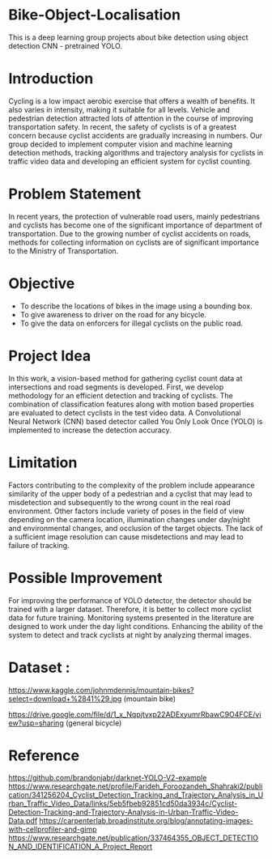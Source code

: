# Bike-Object-Localisation

This is a deep learning group projects about bike detection using object detection CNN - pretrained YOLO.

# Introduction

Cycling is a low impact aerobic exercise that offers a wealth of benefits. It also varies in intensity, making it suitable for all levels. Vehicle and pedestrian detection attracted lots of attention in the course of improving transportation safety. In recent, the safety of cyclists is of a greatest concern because cyclist accidents are gradually increasing in numbers. Our group decided to implement computer vision and machine learning detection methods, tracking algorithms and trajectory analysis for cyclists in traffic video data and developing an efficient system for cyclist counting.

# Problem Statement

In recent years, the protection of vulnerable road users, mainly pedestrians and cyclists has become one of the significant importance of department of transportation. Due to the growing number of cyclist accidents on roads, methods for collecting information on cyclists are of significant importance to the Ministry of Transportation.

# Objective

- To describe the locations of bikes in the image using a bounding box.
- To give awareness to driver on the road for any bicycle.
- To give the data on enforcers for illegal cyclists on the public road.

# Project Idea

In this work, a vision-based method for gathering cyclist count data at intersections and road segments is developed. First, we develop methodology for an efficient detection and tracking of cyclists. The combination of classification features along with motion based properties are evaluated to detect cyclists in the test video data. A Convolutional Neural Network (CNN) based detector called You Only Look Once (YOLO) is implemented to increase the detection accuracy.

# Limitation

Factors contributing to the complexity of the problem include appearance similarity of the upper body of a pedestrian and a cyclist that may lead to misdetection and subsequently to the wrong count in the real road environment. Other factors include variety of poses in the field of view depending on the camera location, illumination changes under day/night and environmental changes, and occlusion of the target objects. The lack of a sufficient image resolution can cause misdetections and may lead to failure of tracking. 

# Possible Improvement

For improving the performance of YOLO detector, the detector should be trained with a larger dataset. Therefore, it is better to collect more cyclist data for future training. Monitoring systems presented in the literature are designed to work under the day light conditions. Enhancing the ability of the system to detect and track cyclists at night by analyzing thermal images.

# Dataset  : 

https://www.kaggle.com/johnmdennis/mountain-bikes?select=download+%2841%29.jpg  (mountain bike)

https://drive.google.com/file/d/1_x_Nqpjtvxp22ADExyumrRbawC9O4FCE/view?usp=sharing   (general bicycle)

# Reference

https://github.com/brandonjabr/darknet-YOLO-V2-example
https://www.researchgate.net/profile/Farideh_Foroozandeh_Shahraki2/publication/341256204_Cyclist_Detection_Tracking_and_Trajectory_Analysis_in_Urban_Traffic_Video_Data/links/5eb5fbeb92851cd50da3934c/Cyclist-Detection-Tracking-and-Trajectory-Analysis-in-Urban-Traffic-Video-Data.pdf
https://carpenterlab.broadinstitute.org/blog/annotating-images-with-cellprofiler-and-gimp
https://www.researchgate.net/publication/337464355_OBJECT_DETECTION_AND_IDENTIFICATION_A_Project_Report


